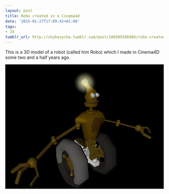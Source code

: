 ```yaml
---
layout: post
title: Robo created in a Cinema4d
date: '2015-01-27T17:09:42+01:00'
tags:
- 3d
tumblr_url: http://shybovycha.tumblr.com/post/109305586966/robo-created-in-a-cinema-4d-two-and-half-years
---
```


This is a 3D model of a robot (called him Robo) which I made in Cinema4D some two and a half years ago.

<img src="/tumblr_files/tumblr_niufk6p7gs1qio88bo1_1280.jpg" alt="Robot model" />
